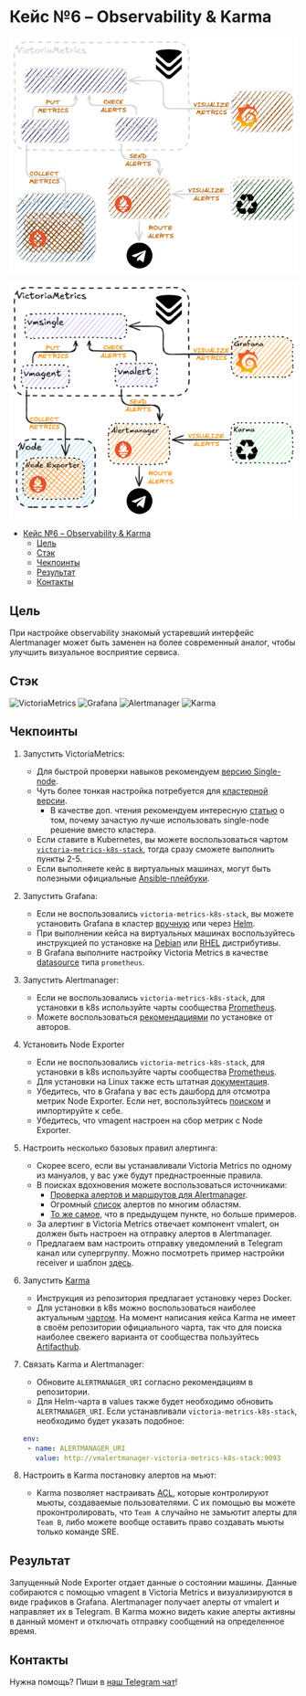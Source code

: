 # Кейс №6 – Observability & Karma

<div align="center">

  ![Result diagram dark](img/06-observability-karma-dark.png#gh-dark-mode-only)

</div>

<div align="center">

  ![Result diagram light](img/06-observability-karma-light.png#gh-light-mode-only)

</div>

- [Кейс №6 – Observability \& Karma](#кейс-6--observability--karma)
  - [Цель](#цель)
  - [Стэк](#стэк)
  - [Чекпоинты](#чекпоинты)
  - [Результат](#результат)
  - [Контакты](#контакты)

## Цель

При настройке observability знакомый устаревший интерфейс Alertmanager может быть заменен на более современный аналог, чтобы улучшить визуальное восприятие сервиса.

## Стэк

![VictoriaMetrics](https://img.shields.io/badge/victoriametrics-621773.svg?style=for-the-badge&logo=victoriametrics&logoColor=white)
![Grafana](https://img.shields.io/badge/Grafana-F46800.svg?style=for-the-badge&logo=grafana&logoColor=white)
![Alertmanager](https://img.shields.io/badge/Alertmanager-E6522C.svg?style=for-the-badge&logo=prometheus&logoColor=white)
![Karma](https://img.shields.io/badge/Karma-88F387.svg?style=for-the-badge&logo=keras&logoColor=white)

## Чекпоинты

1. Запустить VictoriaMetrics:
   - Для быстрой проверки навыков рекомендуем [версию Single-node](https://docs.victoriametrics.com/victoriametrics/single-server-victoriametrics/).
   - Чуть более тонкая настройка потребуется для [кластерной версии](https://docs.victoriametrics.com/victoriametrics/cluster-victoriametrics/).
     - В качестве доп. чтения рекомендуем интересную [статью](https://victoriametrics.com/blog/dont-default-to-microservices-you-will-thank-us-later/) о том, почему зачастую лучше использовать single-node решение вместо кластера.
   - Если ставите в Kubernetes, вы можете воспользоваться чартом [`victoria-metrics-k8s-stack`](https://docs.victoriametrics.com/helm/victoria-metrics-k8s-stack/), тогда сразу сможете выполнить пункты 2-5.
   - Если выполняете кейс в виртуальных машинах, могут быть полезными официальные [Ansible-плейбуки](https://github.com/VictoriaMetrics/ansible-playbooks).
2. Запустить Grafana:
   - Если не воспользовались `victoria-metrics-k8s-stack`, вы можете установить Grafana в кластер [вручную](https://grafana.com/docs/grafana/latest/setup-grafana/installation/kubernetes/) или через [Helm](https://grafana.com/docs/grafana/latest/setup-grafana/installation/helm/).
   - При выполнении кейса на виртуальных машинах воспользуйтесь инструкцией по установке на [Debian](https://grafana.com/docs/grafana/latest/setup-grafana/installation/debian/) или [RHEL](https://grafana.com/docs/grafana/latest/setup-grafana/installation/redhat-rhel-fedora/) дистрибутивы.
   - В Grafana выполните настройку Victoria Metrics в качестве [datasource](https://grafana.com/docs/grafana/latest/datasources/prometheus/) типа `prometheus`.
3. Запустить Alertmanager:
   - Если не воспользовались `victoria-metrics-k8s-stack`, для установки в k8s используйте чарты сообщества [Prometheus](https://prometheus-community.github.io/helm-charts/).
   - Можете воспользоваться [рекомендациями](https://github.com/prometheus/alertmanager) по установке от авторов.
4. Установить Node Exporter
   - Если не воспользовались `victoria-metrics-k8s-stack`, для установки в k8s используйте чарты сообщества [Prometheus](https://prometheus-community.github.io/helm-charts/).
   - Для установки на Linux также есть штатная [документация](https://prometheus.io/docs/guides/node-exporter/).
   - Убедитесь, что в Grafana у вас есть дашборд для отсмотра метрик Node Exporter. Если нет, воспользуйтесь [поиском](https://grafana.com/grafana/dashboards/) и импортируйте к себе.
   - Убедитесь, что vmagent настроен на сбор метрик с Node Exporter.
5. Настроить несколько базовых правил алертинга:
   - Скорее всего, если вы устанавливали Victoria Metrics по одному из мануалов, у вас уже будут преднастроенные правила.
   - В поисках вдохновения можете воспользоваться источниками:
     - [Проверка алертов и маршрутов для Alertmanager](https://prometheus.io/webtools/alerting/routing-tree-editor/).
     - Огромный [список](https://samber.github.io/awesome-prometheus-alerts/rules) алертов по многим областям.
     - [То же самое](https://github.com/monitoring-mixins/website/tree/master/assets), что в предыдущем пункте, но больше примеров.
   - За алертинг в Victoria Metrics отвечает компонент vmalert, он должен быть настроен на отправку алертов в Alertmanager.
   - Предлагаем вам настроить отправку уведомлений в Telegram канал или супергруппу. Можно посмотреть пример настройки receiver и шаблон [здесь](https://gist.github.com/sanchpet/7641275a42243d3667b3146c5402be40).
6. Запустить [Karma](https://github.com/prymitive/karma)
   - Инструкция из репозитория предлагает установку через Docker.
   - Для установки в k8s можно воспользоваться наиболее актуальным [чартом](https://artifacthub.io/packages/helm/wiremind/karma). На момент написания кейса Karma не имеет в своём репозитории официального чарта, так что для поиска наиболее свежего варианта от сообщества пользуйтесь [Artifacthub](https://artifacthub.io/packages/search?ts_query_web=karma&sort=relevance&page=1).

7. Связать Karma и Alertmanager:
   - Обновите `ALERTMANAGER_URI` согласно рекомендациям в репозитории.
   - Для Helm-чарта в values также будет необходимо обновить `ALERTMANAGER_URI`. Если устанавливали `victoria-metrics-k8s-stack`, необходимо будет указать подобное:

   ```yaml
   env:
    - name: ALERTMANAGER_URI
      value: http://vmalertmanager-victoria-metrics-k8s-stack:9093
   ```

8. Настроить в Karma постановку алертов на мьют:
   - Karma позволяет настраивать [ACL](https://github.com/prymitive/karma/blob/main/docs/ACLs.md), которые контролируют мьюты, создаваемые пользователями. С их помощью вы можете проконтролировать, что `Team A` случайно не замьютит алерты для `Team B`, либо можете вообще оставить право создавать мьюты только команде SRE.

## Результат

Запущенный Node Exporter отдает данные о состоянии машины. Данные собираются с помощью vmagent в Victoria Metrics и визуализируются в виде графиков в Grafana. Alertmanager получает алерты от vmalert и направляет их в Telegram. В Karma можно видеть какие алерты активны в данный момент и отключать отправку сообщений на определенное время.

## Контакты

Нужна помощь? Пиши в [наш Telegram чат](https://t.me/+nSELCyIX8ltlNjU6)!
